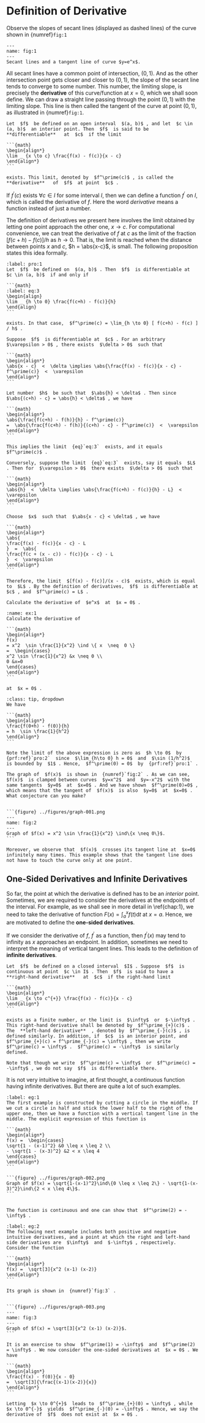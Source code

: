 ```{index} differentiable functions
```
```{index} derivative
```
```{index} one-sided derivatives
```
```{index} infinite derivative
```
```{index} right-hand derivative
```
```{index} left-hand derivative
```
# Definition of Derivative

Observe the slopes of secant lines (displayed as dashed lines) of the curve shown in {numref}`fig:1`
```{figure} ../figures/secant-lines-and-a-tangent-line.png
---
name: fig:1
---
Secant lines and a tangent line of curve $y=e^x$.
```


All secant lines have a common point of intersection, $(0, 1)$. And as the other intersection point gets closer and closer to $(0, 1)$, the slope of the secant line tends to converge to some number. This number, the limiting slope, is precisely the **derivative** of this curve/function at $x=0$, which we shall soon define. We can draw a straight line passing through the point $(0,1)$ with the limiting slope. This line is then called the tangent of the curve at point $(0,1)$, as illustrated in {numref}`fig:1`.


````{prf:definition}
Let  $f$  be defined on an open interval  $(a, b)$ , and let  $c \in (a, b)$  an interior point. Then  $f$  is said to be  **differentiable**   at  $c$  if the limit

```{math}
\begin{align*}
\lim _ {x \to c} \frac{f(x) - f(c)}{x - c}
\end{align*}
```

exists. This limit, denoted by  $f^\prime(c)$ , is called the  **derivative**   of  $f$  at point  $c$ .
````

If $f^\prime(c)$ exists $\forall c \in I$ for some interval $I$, then we can define a function $f^\prime$ on $I$, which is called the derivative of $f$. Here the word *derivative* means a function instead of just a number.


The definition of derivatives we present here involves the limit obtained by letting one point approach the other one, $x \to c$. For computational convenience, we can treat the derivative of $f$ at $c$ as the limit of the fraction $[ f(c+h) - f(c) ] / h$ as $h \to 0$. That is, the limit is reached when the distance between points $x$ and $c$, $h = \abs{x-c}$, is small. The following proposition states this idea formally.


````{prf:proposition}
:label: pro:1
Let  $f$  be defined on  $(a, b)$ . Then  $f$  is differentiable at  $c \in (a, b)$  if and only if

```{math}
:label: eq:3
\begin{align}
\lim _ {h \to 0} \frac{f(c+h) - f(c)}{h}
\end{align}
```

exists. In that case,  $f^\prime(c) = \lim_{h \to 0} [ f(c+h) - f(c) ] / h$ .
````

````{prf:proof}
Suppose  $f$  is differentiable at  $c$ . For an arbitrary  $\varepsilon > 0$ , there exists  $\delta > 0$  such that

```{math}
\begin{align*}
\abs{x - c}  <  \delta \implies \abs{\frac{f(x) - f(c)}{x - c} - f^\prime(c)}  <  \varepsilon
\end{align*}
```

Let number  $h$  be such that  $\abs{h} < \delta$ . Then since  $\abs{(c+h) - c} = \abs{h} < \delta$ , we have

```{math}
\begin{align*}
\abs{\frac{f(c+h) - f(h)}{h} - f^\prime(c)}
=  \abs{\frac{f(c+h) - f(h)}{(c+h) - c} - f^\prime(c)}  <  \varepsilon
\end{align*}
```

This implies the limit  {eq}`eq:3`  exists, and it equals  $f^\prime(c)$ .

Conversely, suppose the limit  {eq}`eq:3`  exists, say it equals  $L$ . Then for  $\varepsilon > 0$  there exists  $\delta > 0$  such that

```{math}
\begin{align*}
\abs{h}  <  \delta \implies \abs{\frac{f(c+h) - f(c)}{h} - L}  <  \varepsilon
\end{align*}
```

Choose  $x$  such that  $\abs{x - c} < \delta$ , we have

```{math}
\begin{align*}
\abs{
\frac{f(x) - f(c)}{x - c} - L
}  =  \abs{
\frac{f(c + (x - c)) - f(c)}{x - c} - L
}  <  \varepsilon
\end{align*}
```

Therefore, the limit  $[f(x) - f(c)]/(x - c)$  exists, which is equal to  $L$ . By the definition of derivatives,  $f$  is differentiable at  $c$ , and  $f^\prime(c) = L$ .
````

````{admonition} Exercise 1
Calculate the derivative of  $e^x$  at  $x = 0$ .
````

````{admonition} Exercise 2
:name: ex:1
Calculate the derivative of

```{math}
\begin{align*}
f(x)
= x^2  \sin \frac{1}{x^2} \ind \{ x  \neq  0 \}
=  \begin{cases}
x^2 \sin \frac{1}{x^2} &x \neq 0 \\
0 &x=0
\end{cases}
\end{align*}
```

at  $x = 0$ .
````

````{admonition} Solution
:class: tip, dropdown
We have

```{math}
\begin{align*}
\frac{f(0+h) - f(0)}{h}
= h  \sin \frac{1}{h^2}
\end{align*}
```

Note the limit of the above expression is zero as  $h \to 0$  by  {prf:ref}`pro:2`  since  $\lim_{h\to 0} h = 0$  and  $\sin (1/h^2)$  is bounded by  $1$ . Hence,  $f^\prime(0) = 0$  by  {prf:ref}`pro:1` .

The graph of  $f(x)$  is shown in  {numref}`fig:2` . As we can see,  $f(x)$  is clamped between curves  $y=x^2$  and  $y=-x^2$  with the same tangents  $y=0$  at  $x=0$ . And we have shown  $f^\prime(0)=0$ , which means that the tangent of  $f(x)$  is also  $y=0$  at  $x=0$ . What conjecture can you make?


```{figure} ../figures/graph-001.png
---
name: fig:2
---
Graph of $f(x) = x^2 \sin \frac{1}{x^2} \ind\{x \neq 0\}$.
```

Moreover, we observe that  $f(x)$  crosses its tangent line at  $x=0$  infinitely many times. This example shows that the tangent line does not have to touch the curve only at one point.
````
## One-Sided Derivatives and Infinite Derivatives

So far, the point at which the derivative is defined has to be an *interior* point. Sometimes, we are required to consider the derivatives at the endpoints of the interval. For example, as we shall see in more detail in \ref{chap:1}, we need to take the derivative of function $F(x) = \int_a^x f(t) \mathrm{d}t$ at $x=a$. Hence, we are motivated to define the **one-sided derivatives**.

If we consider the derivative of $f$, $f^\prime$ as a function, then $f^\prime(x)$ may tend to infinity as $x$ approaches an endpoint. In addition, sometimes we need to interpret the meaning of vertical tangent lines. This leads to the definition of **infinite derivatives**.


````{prf:definition}
Let  $f$  be defined on a closed interval  $I$ . Suppose  $f$  is continuous at point  $c \in I$ . Then  $f$  is said to have a  **right-hand derivative**   at  $c$  if the right-hand limit

```{math}
\begin{align*}
\lim _ {x \to c^{+}} \frac{f(x) - f(c)}{x - c}
\end{align*}
```

exists as a finite number, or the limit is  $\infty$  or  $-\infty$ . This right-hand derivative shall be denoted by  $f^\prime_{+}(c)$ . The  **left-hand derivative**  , denoted by  $f^\prime_{-}(c)$ , is defined similarly. In addition, if  $c$  is an interior point, and  $f^\prime_{+}(c) = f^\prime_{-}(c) = \infty$ , then we write  $f^\prime(c) = \infty$ .  $f^\prime(c) = -\infty$  is similarly defined.
````

````{prf:remark}
Note that though we write  $f^\prime(c) = \infty$  or  $f^\prime(c) = -\infty$ , we do not say  $f$  is differentiable there.
````

It is not very intuitive to imagine, at first thought, a continuous function having infinite derivatives. But there are quite a lot of such examples.


````{prf:example}
:label: eg:1
The first example is constructed by cutting a circle in the middle. If we cut a circle in half and stick the lower half to the right of the upper one, then we have a function with a vertical tangent line in the middle. The explicit expression of this function is

```{math}
\begin{align*}
f(x) =  \begin{cases}
\sqrt{1 - (x-1)^2} &0 \leq x \leq 2 \\
- \sqrt{1 - (x-3)^2} &2 < x \leq 4
\end{cases}
\end{align*}
```

```{figure} ../figures/graph-002.png
Graph of $f(x) = \sqrt{1-(x-1)^2}\ind\{0 \leq x \leq 2\} - \sqrt{1-(x-3)^2}\ind\{2 < x \leq 4\}$.
```


The function is continuous and one can show that  $f^\prime(2) = -\infty$ .
````

````{prf:example}
:label: eg:2
The following next example includes both positive and negative intuitive derivatives, and a point at which the right and left-hand side derivatives are  $\infty$  and  $-\infty$ , respectively. Consider the function

```{math}
\begin{align*}
f(x) =  \sqrt[3]{x^2 (x-1) (x-2)}
\end{align*}
```

Its graph is shown in  {numref}`fig:3` .


```{figure} ../figures/graph-003.png
---
name: fig:3
---
Graph of $f(x) = \sqrt[3]{x^2 (x-1) (x-2)}$.
```

It is an exercise to show  $f^\prime(1) = -\infty$  and  $f^\prime(2) = \infty$ . We now consider the one-sided derivatives at  $x = 0$ . We have

```{math}
\begin{align*}
\frac{f(x) - f(0)}{x - 0}
=  \sqrt[3]{\frac{(x-1)(x-2)}{x}}
\end{align*}
```

Letting  $x \to 0^{+}$  leads to  $f^\prime_{+}(0) = \infty$ , while  $x \to 0^{-}$  yields  $f^\prime_{-}(0) = -\infty$ . Hence, we say the derivative of  $f$  does not exist at  $x = 0$ .
````
